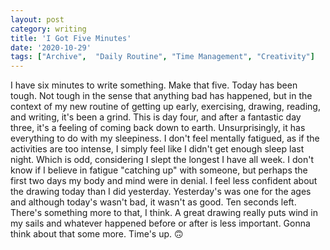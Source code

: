 ```yaml
---
layout: post
category: writing
title: 'I Got Five Minutes'
date: '2020-10-29'
tags: ["Archive",  "Daily Routine", "Time Management", "Creativity"]
---
```


I have six minutes to write something. Make that five. Today has been tough. Not tough in the sense that anything bad has happened, but in the context of my new routine of getting up early, exercising, drawing, reading, and writing, it's been a grind. This is day four, and after a fantastic day three, it's a feeling of coming back down to earth. Unsurprisingly, it has everything to do with my sleepiness. I don't feel mentally fatigued, as if the activities are too intense, I simply feel like I didn't get enough sleep last night. Which is odd, considering I slept the longest I have all week. I don't know if I believe in fatigue "catching up" with someone, but perhaps the first two days my body and mind were in denial. I feel less confident about the drawing today than I did yesterday. Yesterday's was one for the ages and although today's wasn't bad, it wasn't as good. Ten seconds left. There's something more to that, I think. A great drawing really puts wind in my sails and whatever happened before or after is less important. Gonna think about that some more. Time's up. 🙃
